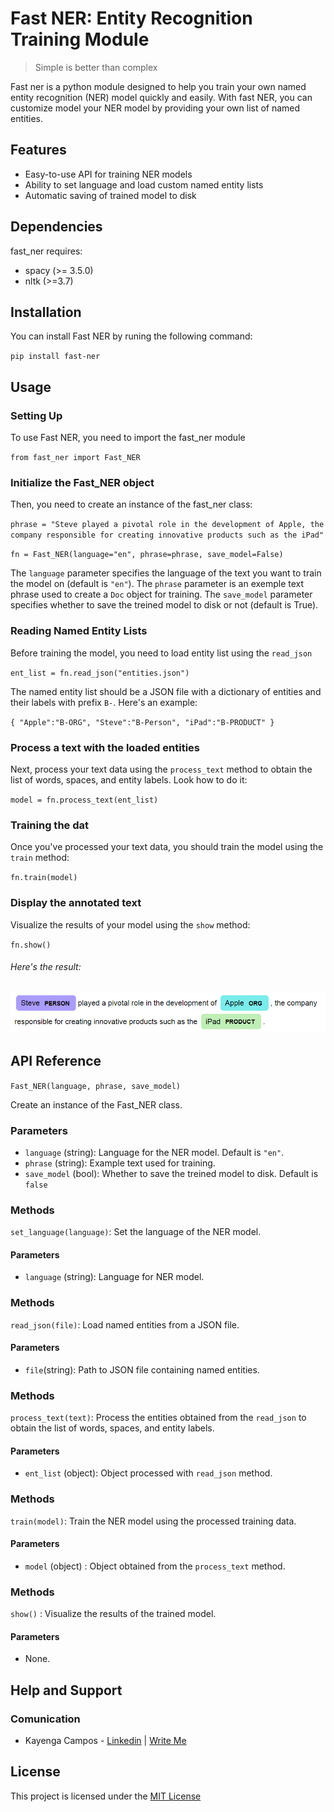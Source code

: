 # Fast NER: Entity Recognition Training Module

> Simple is better than complex

Fast ner is a python module designed to help you train your own named entity recognition (NER) model quickly and easily. With fast NER, you can customize model your NER model by providing your own list of named entities.


##  Features

+ Easy-to-use API for training NER models
+ Ability to set language and load custom named entity lists
+ Automatic saving of trained model to disk

## Dependencies

fast_ner requires:

+ spacy (>= 3.5.0)
+ nltk (>=3.7)



## Installation

You can install Fast NER by runing the following command:

`pip install fast-ner`

## Usage

### Setting Up

To use Fast NER, you need to import the fast_ner module

`from fast_ner import Fast_NER`

### Initialize the Fast_NER object

Then, you need to create an instance of the fast_ner class:

`phrase = "Steve played a pivotal role in the development of Apple, the company responsible for creating innovative products such as the iPad"`

`fn = Fast_NER(language="en", phrase=phrase, save_model=False)`

The `language` parameter specifies the language of the text you want to train the model on (default is `"en"`). The `phrase` parameter is an exemple text phrase used to create a `Doc` object for training. The `save_model` parameter specifies whether to save the treined model to disk or not (default is True).

### Reading Named Entity Lists

Before training the model, you need to load entity list using the `read_json`

`ent_list = fn.read_json("entities.json")`

The named entity list should be a JSON file with a dictionary of entities and their labels with prefix `B-`. Here's an example:

`
{
"Apple":"B-ORG",
"Steve":"B-Person",
"iPad":"B-PRODUCT"
}
`
### Process a text with the loaded entities

Next, process your text data using the `process_text` method to obtain the list of words, spaces, and entity labels. Look how to do it:

`model = fn.process_text(ent_list)`


### Training the dat

Once you've processed your text data, you should train the model using the `train` method:

`fn.train(model)`

### Display the annotated text

Visualize the results of your model using the `show` method:

`fn.show()`

###### Here's the result:

![EXAMPLE](Screenshot.png)



## API Reference

`Fast_NER(language, phrase, save_model)`

Create an instance of the Fast_NER class.

### Parameters

+ `language` (string): Language for the NER model. Default is `"en"`.
+ `phrase` (string): Example text used for training.
+ `save_model` (bool): Whether to save the treined model to disk. Default is `false`

### Methods

`set_language(language)`: Set the language of the NER model.

#### Parameters

+ `language` (string): Language for NER model.

### Methods

`read_json(file)`: Load named entities from a JSON file.

#### Parameters

+ `file`(string): Path to JSON file containing named entities.

### Methods

`process_text(text)`: Process the entities obtained from the `read_json` to obtain the list of words, spaces, and entity labels.


#### Parameters

+ `ent_list` (object): Object processed with `read_json` method.

### Methods

`train(model)`: Train the NER model using the processed training data.

#### Parameters

+ `model` (object) : Object obtained from the `process_text` method.

### Methods

`show()` : Visualize the results of the trained model.

#### Parameters
+ None.


## Help and Support


### Comunication

+ Kayenga Campos - [Linkedin](https://linkedin.com/in/kayenga) | [Write Me](kayengacampos@gmail.com)


## License

This project is licensed under the [MIT License](https://opensourse.org/license/mit)
